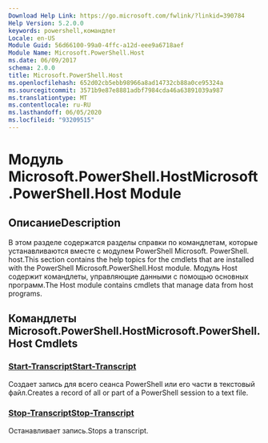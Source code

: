 ```yaml
---
Download Help Link: https://go.microsoft.com/fwlink/?linkid=390784
Help Version: 5.2.0.0
keywords: powershell,командлет
Locale: en-US
Module Guid: 56d66100-99a0-4ffc-a12d-eee9a6718aef
Module Name: Microsoft.PowerShell.Host
ms.date: 06/09/2017
schema: 2.0.0
title: Microsoft.PowerShell.Host
ms.openlocfilehash: 652d02cb5ebb98966a8ad14732cb88a0ce95324a
ms.sourcegitcommit: 3571b9e87e8881adbf7984cda46a63891039a987
ms.translationtype: MT
ms.contentlocale: ru-RU
ms.lasthandoff: 06/05/2020
ms.locfileid: "93209515"
---
```

# <span data-ttu-id="60a4d-103">Модуль Microsoft.PowerShell.Host</span><span class="sxs-lookup"><span data-stu-id="60a4d-103">Microsoft.PowerShell.Host Module</span></span>

## <span data-ttu-id="60a4d-104">Описание</span><span class="sxs-lookup"><span data-stu-id="60a4d-104">Description</span></span>

<span data-ttu-id="60a4d-105">В этом разделе содержатся разделы справки по командлетам, которые устанавливаются вместе с модулем PowerShell Microsoft. PowerShell. host.</span><span class="sxs-lookup"><span data-stu-id="60a4d-105">This section contains the help topics for the cmdlets that are installed with the PowerShell Microsoft.PowerShell.Host module.</span></span> <span data-ttu-id="60a4d-106">Модуль Host содержит командлеты, управляющие данными с помощью основных программ.</span><span class="sxs-lookup"><span data-stu-id="60a4d-106">The Host module contains cmdlets that manage data from host programs.</span></span>

## <span data-ttu-id="60a4d-107">Командлеты Microsoft.PowerShell.Host</span><span class="sxs-lookup"><span data-stu-id="60a4d-107">Microsoft.PowerShell.Host Cmdlets</span></span>

### [<span data-ttu-id="60a4d-108">Start-Transcript</span><span class="sxs-lookup"><span data-stu-id="60a4d-108">Start-Transcript</span></span>](Start-Transcript.md)
<span data-ttu-id="60a4d-109">Создает запись для всего сеанса PowerShell или его части в текстовый файл.</span><span class="sxs-lookup"><span data-stu-id="60a4d-109">Creates a record of all or part of a PowerShell session to a text file.</span></span>

### [<span data-ttu-id="60a4d-110">Stop-Transcript</span><span class="sxs-lookup"><span data-stu-id="60a4d-110">Stop-Transcript</span></span>](Stop-Transcript.md)
<span data-ttu-id="60a4d-111">Останавливает запись.</span><span class="sxs-lookup"><span data-stu-id="60a4d-111">Stops a transcript.</span></span>
